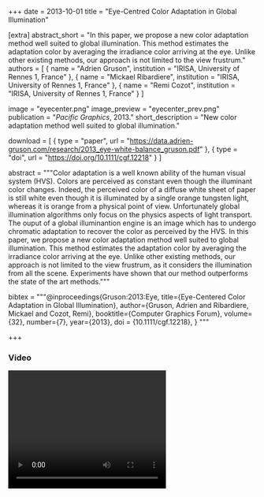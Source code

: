 +++
date = 2013-10-01
title = "Eye-Centred Color Adaptation in Global Illumination"

[extra]
abstract_short = "In this paper, we propose a new color adaptation method well suited to global illumination. This method estimates the adaptation color by averaging the irradiance color arriving at the eye. Unlike other existing methods, our approach is not limited to the view frustrum."
authors = [
  { name = "Adrien Gruson", institution = "IRISA, University of Rennes 1, France" }, 
  { name = "Mickael Ribardiere", institution = "IRISA, University of Rennes 1, France" },
  { name = "Remi Cozot", institution = "IRISA, University of Rennes 1, France" }
]

image = "eyecenter.png"
image_preview = "eyecenter_prev.png"
publication = "*Pacific Graphics*, 2013."
short_description = "New color adaptation method well suited to global illumination."

download = [
  { type = "paper", url = "https://data.adrien-gruson.com/research/2013_eye-white-balance_gruson.pdf" },
  { type = "doi", url = "https://doi.org/10.1111/cgf.12218" }
]

abstract = """Color adaptation is a well known ability of the human visual system (HVS). Colors are perceived as constant even though the illuminant color changes. Indeed, the perceived color of a diffuse white sheet of paper is still white even though it is illuminated by a single orange tungsten light, whereas it is orange from a physical point of view. Unfortunately global illumination algorithms only focus on the physics aspects of light transport. The ouput of a global illuminantion engine is an image which has to undergo chromatic adaptation to recover the color as perceived by the HVS. In this paper, we propose a new color adaptation method well suited to global illumination. This method estimates the adaptation color by averaging the irradiance color arriving at the eye. Unlike other existing methods, our approach is not limited to the view frustrum, as it considers the illumination from all the scene. Experiments have shown that our method outperforms the state of the art methods."""

bibtex = """@inproceedings{Gruson:2013:Eye,
  title={Eye-Centered Color Adaptation in Global Illumination},
  author={Gruson, Adrien and Ribardiere, Mickael and Cozot, Remi},
  booktitle={Computer Graphics Forum},
  volume={32},
  number={7},
  year={2013},
  doi = {10.1111/cgf.12218},
}
"""

+++

### Video
<video width="320" height="240" controls>
  <source src="https://data.adrien-gruson.com/research/2013_whitebalancing/video.mp4" type="video/mp4">
Your browser does not support the video tag.
</video>